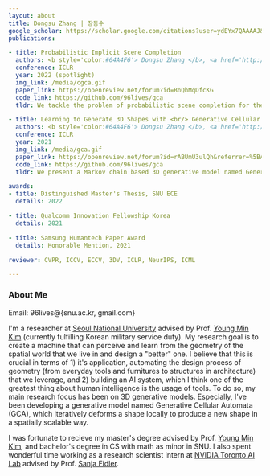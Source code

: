 ```yaml
---
layout: about
title: Dongsu Zhang | 장동수
google_scholar: https://scholar.google.com/citations?user=ydEYx7QAAAAJ&hl=ko
publications:

- title: Probabilistic Implicit Scene Completion
  authors: <b style='color:#64A4F6'> Dongsu Zhang </b>, <a href='http://changwoon.me'> Changwoon Choi </a>, <a href='https://scholar.google.com/citations?user=hLU_nnUAAAAJ&hl=ko&oi=ao'> Inbum Park </a>, <a href='http://3d.snu.ac.kr/members'> Young Min Kim </a>
  conference: ICLR
  year: 2022 (spotlight)
  img_link: /media/cgca.gif
  paper_link: https://openreview.net/forum?id=BnQhMqDfcKG
  code_link: https://github.com/96lives/gca
  tldr: We tackle the problem of probabilistic scene completion for the first time by extending the Generative Cellular Automata to produce continuous 3D surface.

- title: Learning to Generate 3D Shapes with <br/> Generative Cellular Automata
  authors: <b style='color:#64A4F6'> Dongsu Zhang </b>, <a href='http://changwoon.me'> Changwoon Choi </a>, <a href='https://whitealex95.github.io'> Jeonghwan Kim </a>, <a href='http://3d.snu.ac.kr/members'> Young Min Kim </a>
  conference: ICLR
  year: 2021
  img_link: /media/gca.gif
  paper_link: https://openreview.net/forum?id=rABUmU3ulQh&referrer=%5BAuthor%20Console%5D(%2Fgroup%3Fid%3DICLR.cc%2F2021%2FConference%2FAuthors%23your-submissions)
  code_link: https://github.com/96lives/gca
  tldr: We present a Markov chain based 3D generative model named Generative Cellular Automata, which is scalable for producing high-resolution voxels.

awards:
- title: Distinguished Master's Thesis, SNU ECE
  details: 2022

- title: Qualcomm Innovation Fellowship Korea
  details: 2021

- title: Samsung Humantech Paper Award
  details: Honorable Mention, 2021

reviewer: CVPR, ICCV, ECCV, 3DV, ICLR, NeurIPS, ICML

---
```


### About Me

Email: 96lives@{snu.ac.kr, gmail.com}

I'm a researcher at [Seoul National University](http://www.useoul.edu/) advised by Prof. [Young Min Kim](http://3d.snu.ac.kr/members) (currently fulfilling Korean military service duty).
My research goal is to create a machine that can perceive and learn from the geometry of the spatial world that we live in and design a "better" one.
I believe that this is crucial in terms of 1) it's application, automating the design process of geometry (from everyday tools and furnitures to structures in architecture) that we leverage, and 2) building an AI system, which I think one of the greatest thing about human intelligence is the usage of tools.
To do so, my main research focus has been on 3D generative models.
Especially, I've been developing a generative model named Generative Cellular Automata (GCA), which iteratively deforms a shape locally to produce a new shape in a spatially scalable way.
<!-- To do so, my main focus has been on 3D generative models, which implicitly learns the essential features of the space by generating one.-->

I was fortunate to recieve my master's degree advised by Prof. [Young Min Kim](http://3d.snu.ac.kr/members), and bachelor's degree in CS with math as minor in SNU.
I also spent wonderful time working as a research scientist intern at [NVIDIA Toronto AI Lab](https://nv-tlabs.github.io) advised by Prof. [Sanja Fidler](http://www.cs.utoronto.ca/~fidler/).

